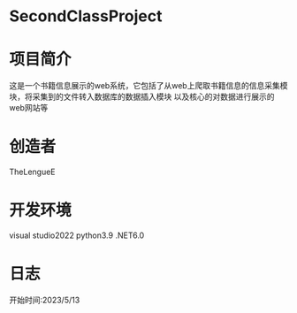 # SecondClassProject
# 项目简介
这是一个书籍信息展示的web系统，它包括了从web上爬取书籍信息的信息采集模块，将采集到的文件转入数据库的数据插入模块
以及核心的对数据进行展示的web网站等

# 创造者
TheLengueE

# 开发环境
visual studio2022    python3.9   .NET6.0

# 日志
开始时间:2023/5/13

